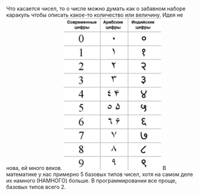 Что касается чисел, то о числе можно думать как о забавном наборе каракуль чтобы описать какое-то количество или величину. Идея не нова, ей много веков.
![TargetDown](./assets/1.png)
В математике у нас примерно 5 базовых типов чисел, хотя на самом деле их намного (НАМНОГО) больше. В программировании все проще, базовых типов всего 2.